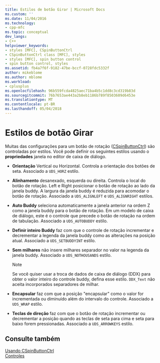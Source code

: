 ```yaml
---
title: Estilos de botão Girar | Microsoft Docs
ms.custom: ''
ms.date: 11/04/2016
ms.technology:
- cpp-mfc
ms.topic: conceptual
dev_langs:
- C++
helpviewer_keywords:
- styles [MFC], CSpinButtonCtrl
- CSpinButtonCtrl class [MFC], styles
- styles [MFC], spin button control
- spin button control, styles
ms.assetid: fb4a7f6f-9182-47be-bccf-0728fdc5332f
author: mikeblome
ms.author: mblome
ms.workload:
- cplusplus
ms.openlocfilehash: 96b559fcda4825aec71ba4b5c1dd8c3cd319b83d
ms.sourcegitcommit: 76b7653ae443a2b8eb1186b789f8503609d6453e
ms.translationtype: MT
ms.contentlocale: pt-BR
ms.lasthandoff: 05/04/2018
---
```

# <a name="spin-button-styles"></a>Estilos de botão Girar
Muitas das configurações para um botão de rotação ([CSpinButtonCtrl](../mfc/reference/cspinbuttonctrl-class.md)) são controladas por estilos. Você pode definir os seguintes estilos usando o **propriedades** janela no editor de caixa de diálogo.  
  
-   **Orientação** Vertical ou Horizontal. Controla a orientação dos botões de seta. Associado a `UDS_HORZ` estilo.  
  
-   **Alinhamento** desanexado, esquerda ou direita. Controla o local do botão de rotação. Left e Right posicionar o botão de rotação ao lado da janela buddy. A largura da janela buddy é reduzida para acomodar o botão de rotação. Associado a `UDS_ALIGNLEFT` e `UDS_ALIGNRIGHT` estilos.  
  
-   **Auto Buddy** seleciona automaticamente a janela anterior na ordem Z como a janela buddy para o botão de rotação. Em um modelo de caixa de diálogo, este é o controle que precede o botão de rotação na ordem de tabulação. Associado a `UDS_AUTOBUDDY` estilo.  
  
-   **Definir inteiro Buddy** faz com que o controle de rotação incrementar e decrementar a legenda da janela buddy como as alterações na posição atual. Associado a `UDS_SETBUDDYINT` estilo.  
  
-   **Sem milhares** não insere milhares separador no valor na legenda da janela buddy. Associado a `UDS_NOTHOUSANDS` estilo.  
  
    > [!NOTE]
    >  Se você quiser usar a troca de dados de caixa de diálogo (DDX) para obter o valor inteiro do controle buddy, defina esse estilo. `DDX_Text` não aceita incorporados separadores de milhar.  
  
-   **Encapsular** faz com que a posição "encapsular" como o valor for incrementada ou diminuído além do intervalo do controle. Associado a `UDS_WRAP` estilo.  
  
-   **Teclas de direção** faz com que o botão de rotação incrementar ou decrementar a posição quando as teclas de seta para cima e seta para baixo forem pressionadas. Associado a `UDS_ARROWKEYS` estilo.  
  
## <a name="see-also"></a>Consulte também  
 [Usando CSpinButtonCtrl](../mfc/using-cspinbuttonctrl.md)   
 [Controles](../mfc/controls-mfc.md)

